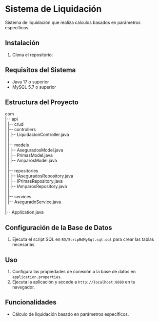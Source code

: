 # Sistema de Liquidación

Sistema de liquidación que realiza cálculos basados en parámetros específicos.

## Instalación

1. Clona el repositorio: 

## Requisitos del Sistema

- Java 17 o superior
- MySQL 5.7 o superior

## Estructura del Proyecto

com
<br>
|-- api
<br>
|   |-- crud
<br>
|       |-- controllers
<br>
|       |   |-- LiquidacionController.java
<br>
|       |
<br>
|       |-- models
<br>
|       |   |-- AseguradosModel.java
<br>
|       |   |-- PrimasModel.java<br>
|       |   |-- AmparosModel.java<br>
|       |<br>
|       |-- repositories<br>
|       |   |-- IAseguradosRepository.java<br>
|       |   |-- IPrimasRepository.java<br>
|       |   |-- IAmparosRepository.java<br>
|       |<br>
|       |-- services<br>
|           |-- AseguradoService.java<br>
|<br>
|-- Application.java<br>


## Configuración de la Base de Datos

1. Ejecuta el script SQL en `BD/ScripBdMySql.sql.sql` para crear las tablas necesarias.

## Uso

1. Configura las propiedades de conexión a la base de datos en `application.properties`.
2. Ejecuta la aplicación y accede a `http://localhost:8080` en tu navegador.

## Funcionalidades

- Cálculo de liquidación basado en parámetros específicos.

